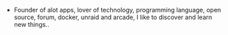 - Founder of alot apps, lover of technology, programming language, open source, forum, docker, unraid and arcade, I like to discover and learn new things..
  <br>










